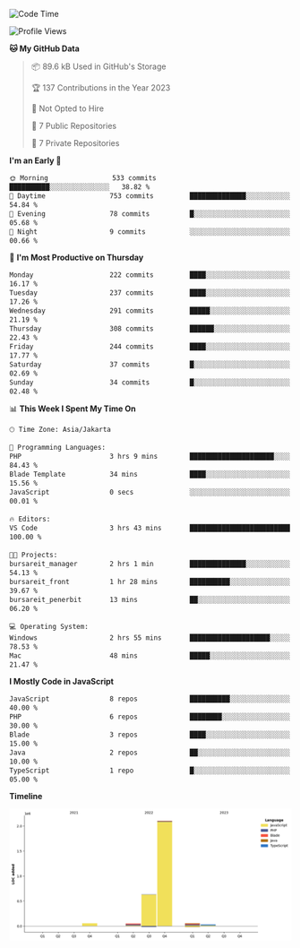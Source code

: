 <!--START_SECTION:waka-->
![Code Time](http://img.shields.io/badge/Code%20Time-100%20hrs%2055%20mins-blue)

![Profile Views](http://img.shields.io/badge/Profile%20Views-0-blue)

**🐱 My GitHub Data** 

> 📦 89.6 kB Used in GitHub's Storage 
 > 
> 🏆 137 Contributions in the Year 2023
 > 
> 🚫 Not Opted to Hire
 > 
> 📜 7 Public Repositories 
 > 
> 🔑 7 Private Repositories 
 > 
**I'm an Early 🐤** 

```text
🌞 Morning                533 commits         ██████████░░░░░░░░░░░░░░░   38.82 % 
🌆 Daytime                753 commits         ██████████████░░░░░░░░░░░   54.84 % 
🌃 Evening                78 commits          █░░░░░░░░░░░░░░░░░░░░░░░░   05.68 % 
🌙 Night                  9 commits           ░░░░░░░░░░░░░░░░░░░░░░░░░   00.66 % 
```
📅 **I'm Most Productive on Thursday** 

```text
Monday                   222 commits         ████░░░░░░░░░░░░░░░░░░░░░   16.17 % 
Tuesday                  237 commits         ████░░░░░░░░░░░░░░░░░░░░░   17.26 % 
Wednesday                291 commits         █████░░░░░░░░░░░░░░░░░░░░   21.19 % 
Thursday                 308 commits         ██████░░░░░░░░░░░░░░░░░░░   22.43 % 
Friday                   244 commits         ████░░░░░░░░░░░░░░░░░░░░░   17.77 % 
Saturday                 37 commits          █░░░░░░░░░░░░░░░░░░░░░░░░   02.69 % 
Sunday                   34 commits          █░░░░░░░░░░░░░░░░░░░░░░░░   02.48 % 
```


📊 **This Week I Spent My Time On** 

```text
🕑︎ Time Zone: Asia/Jakarta

💬 Programming Languages: 
PHP                      3 hrs 9 mins        █████████████████████░░░░   84.43 % 
Blade Template           34 mins             ████░░░░░░░░░░░░░░░░░░░░░   15.56 % 
JavaScript               0 secs              ░░░░░░░░░░░░░░░░░░░░░░░░░   00.01 % 

🔥 Editors: 
VS Code                  3 hrs 43 mins       █████████████████████████   100.00 % 

🐱‍💻 Projects: 
bursareit_manager        2 hrs 1 min         ██████████████░░░░░░░░░░░   54.13 % 
bursareit_front          1 hr 28 mins        ██████████░░░░░░░░░░░░░░░   39.67 % 
bursareit_penerbit       13 mins             ██░░░░░░░░░░░░░░░░░░░░░░░   06.20 % 

💻 Operating System: 
Windows                  2 hrs 55 mins       ████████████████████░░░░░   78.53 % 
Mac                      48 mins             █████░░░░░░░░░░░░░░░░░░░░   21.47 % 
```

**I Mostly Code in JavaScript** 

```text
JavaScript               8 repos             ██████████░░░░░░░░░░░░░░░   40.00 % 
PHP                      6 repos             ████████░░░░░░░░░░░░░░░░░   30.00 % 
Blade                    3 repos             ████░░░░░░░░░░░░░░░░░░░░░   15.00 % 
Java                     2 repos             ██░░░░░░░░░░░░░░░░░░░░░░░   10.00 % 
TypeScript               1 repo              █░░░░░░░░░░░░░░░░░░░░░░░░   05.00 % 
```



**Timeline**

![Lines of Code chart](https://raw.githubusercontent.com/brstreet2/brstreet2/main/assets/bar_graph.png)


<!--END_SECTION:waka-->
